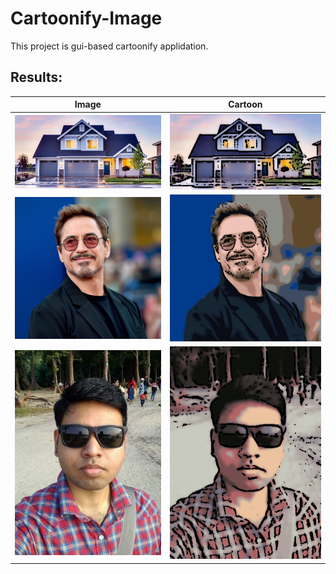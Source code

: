 # Cartoonify-Image

This project is gui-based cartoonify applidation.

## Results:

| Image      | Cartoon |
| ----------- | ----------- |
| ![House](pics/house.jpg)      | ![House Cartoon](cartoons/house.jpg)       |
| ![RDJ](pics/tony.png)   | ![RDJ-cartoon](cartoons/tony.jpg)        |
| ![Boy](pics/boy.jpg)    | ![Boy-Cartoon](cartoons/boy.png)  |
